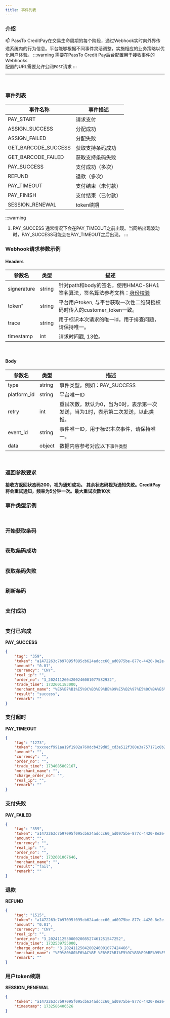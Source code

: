 ```yaml
---
title: 事件列表
---
```

### 介绍
📫 PassTo CreditPay在交易生命周期的每个阶段，通过Webhook实时向外界传递系统内的行为信息。平台能够根据不同事件灵活调整，实施相应的业务策略以优化用户体验。
:::warning
需要在PassTo Credit Pay后台配置用于接收事件的Webhooks  
配置的URL需要允许公网`POST`请求
:::
***

<br/>

### 事件列表
| 事件名称            | 事件描述           |
| ------------------- | ------------------ |
| PAY_START           | 请求支付           |
| ASSIGN_SUCCESS      | 分配成功           |
| ASSIGN_FAILED       | 分配失败           |
| GET_BARCODE_SUCCESS | 获取支持条码成功   |
| GET_BARCODE_FAILED  | 获取支持条码失败   |
| PAY_SUCCESS         | 支付成功（多次）   |
| REFUND              | 退款（多次）       |
| PAY_TIMEOUT         | 支付结束（未付款） |
| PAY_FINISH          | 支付结束（已付款） |
| SESSION_RENEWAL     | token续期          |

:::warning
1. PAY_SUCCESS 通常情况下会在PAY_TIMEOUT之前出现。当网络出现波动时，PAY_SUCCESS可能会在PAY_TIMEOUT之后出现。
:::

### Webhook请求参数示例
#### Headers
| 参数名      | 类型   | 描述                                                                               |
| ----------- | ------ | ---------------------------------------------------------------------------------- |
| signerature | string | 针对path和body的签名，使用HMAC-SHA1签名算法，签名算法参考文档：[身份校验](../auth) |
| token"      | string | 平台用户token, 与平台获取一次性二维码授权码时传入的customer_token一致。            |
| trace       | string | 用于标识本次请求的唯一id，用于排查问题，请保持唯一。                               |
| timestamp   | int    | 请求时间戳, 13位。                                                                 |
<br/>

#### Body
| 参数名      | 类型   | 描述                                                                            |
| ----------- | ------ | ------------------------------------------------------------------------------- |
| type        | string | 事件类型，例如：PAY_SUCCESS                                                     |
| platform_id | string | 平台唯一ID                                                                      |
| retry       | int    | 重试次数，默认为0，当为0时，表示第一次发送，当为1时，表示第二次发送，以此类推。 |
| event_id    | string | 事件唯一ID，用于标识本次事件，请保持唯一。                                      |
| data        | object | 数据内容参考对应以下`事件类型`                                                  |
<br/>

### 返回参数要求
**接收方返回状态码200，视为通知成功。**
**其余状态码视为通知失败。CreditPay将会重试通知，频率为5分钟一次。最大重试次数10次**
<br/>


### 事件类型示例
<br/>

### 开始获取条码
```json
```

### 获取条码成功
```json
```

### 获取条码失败
```json
```

### 刷新条码
```json
```

### 支付成功
```json
```

### 支付已完成
**PAY_SUCCESS**
```json
{
    "tag": "359",
    "token": "a1472263c7b97095f095cb624adccc60_ad0975be-877c-4420-8e2e-8a1xxxxx",
    "amount": "0.01",
    "currency": "CNY",
    "real_ip": "",
    "order_no": "3_2024112604200246001077582932",
    "trade_time": 1732601183000,
    "merchant_name": "%E6%B7%B1%E5%9C%B3%E9%BE%99%E5%B2%97%E5%8C%BA%E6%AC%A3%E7%99%BE%E4%BD%B3%E7%99%BE%E8%B4%A7%E5%95%86%E8%A1%8C",
    "result": "success",
    "remark": ""
}
```

### 支付超时
**PAY_TIMEOUT**
```json
{
    "tag": "1273",
    "token": "xxxxecf991aa19f1902a760dcb439d85_cd3e512f380e3a757171c8b282be01a6",
    "amount": "",
    "currency": "",
    "order_no": "",
    "trade_time": 1734085802167,
    "merchant_name": "",
    "charge_order_no": "",
    "real_ip": "",
    "remark": ""
}
```

### 支付失败
**PAY_FAILED**
```json
{
    "tag": "359",
    "token": "a1472263c7b97095f095cb624adccc60_ad0975be-877c-4420-8e2e-8a1xxxxx",
    "amount": "",
    "currency": "",
    "real_ip": "",
    "order_no": "",
    "trade_time": 1732601067646,
    "merchant_name": "",
    "result": "fail",
    "remark": ""
}
```

### 退款
**REFUND**
```json
{
    "tag": "1515",
    "token": "a1472263c7b97095f095cb624adccc60_ad0975be-877c-4420-8e2e-8a1xxxxx",
    "amount": "0.01",
    "currency": "CNY",
    "real_ip": "",
    "order_no": "3_20241125300002008527461251547252",
    "trade_time": 1732539755000,
    "charge_order_no": "3_2024112504200246001077424466",
    "merchant_name": "%E9%80%80%E6%AC%BE-%E6%B7%B1%E5%9C%B3%E9%BE%99%E5%B2%97%E5%8C%BA%E6%AC%A3%E7%99%BE%E4%BD%B3%E7%99%BE%E8%B4%A7%E5%95%86%E8%A1%8C",
    "remark": ""
}
```

### 用户token续期
**SESSION_RENEWAL**
```json
{
    "token": "a1472263c7b97095f095cb624adccc60_ad0975be-877c-4420-8e2e-8a1xxxxx",
    "timestamp": 1732586406526
}
```